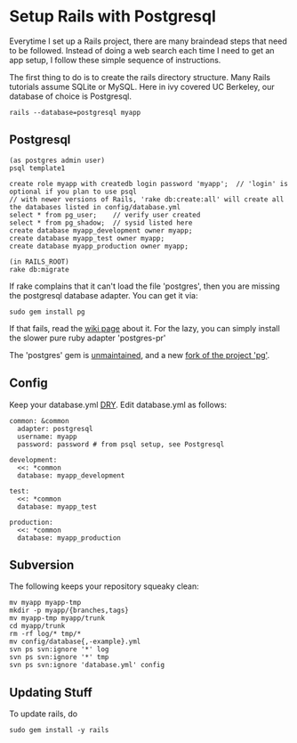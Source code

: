 # Setup Rails with Postgresql

Everytime I set up a Rails project, there are many braindead steps
that need to be followed.  Instead of doing a web search each time I
need to get an app setup, I follow these simple sequence of
instructions.

The first thing to do is to create the rails directory structure.
Many Rails tutorials assume SQLite or MySQL.  Here in ivy covered UC
Berkeley, our database of choice is Postgresql.

    rails --database=postgresql myapp

## Postgresql ##

    (as postgres admin user)
    psql template1

    create role myapp with createdb login password 'myapp';  // 'login' is optional if you plan to use psql
    // with newer versions of Rails, 'rake db:create:all' will create all the databases listed in config/database.yml
    select * from pg_user;    // verify user created
    select * from pg_shadow;  // sysid listed here
    create database myapp_development owner myapp;
    create database myapp_test owner myapp;
    create database myapp_production owner myapp;

    (in RAILS_ROOT)
    rake db:migrate

If rake complains that it can't load the file 'postgres', then you are
missing the postgresql database adapter.  You can get it via:

    sudo gem install pg

If that fails, read the [wiki
page](http://wiki.rubyonrails.org/rails/pages/PostgreSQL) about it.
For the lazy, you can simply install the slower pure ruby adapter
'postgres-pr'

The 'postgres' gem is
[unmaintained](http://archives.postgresql.org/pgsql-interfaces/2007-12/msg00001.php),
and a new [fork of the project 'pg'](http://rubyforge.org/projects/ruby-pg).

## Config ##

Keep your database.yml
[DRY](http://blog.bleything.net/2006/06/27/dry-out-your-database-yml).
Edit database.yml as follows:

    common: &common
      adapter: postgresql
      username: myapp
      password: password # from psql setup, see Postgresql

    development:
      <<: *common
      database: myapp_development

    test:
      <<: *common
      database: myapp_test

    production:
      <<: *common
      database: myapp_production


## Subversion ##

The following keeps your repository squeaky clean:

    mv myapp myapp-tmp
    mkdir -p myapp/{branches,tags}
    mv myapp-tmp myapp/trunk
    cd myapp/trunk
    rm -rf log/* tmp/*
    mv config/database{,-example}.yml
    svn ps svn:ignore '*' log
    svn ps svn:ignore '*' tmp
    svn ps svn:ignore 'database.yml' config

## Updating Stuff ##

To update rails, do

    sudo gem install -y rails
